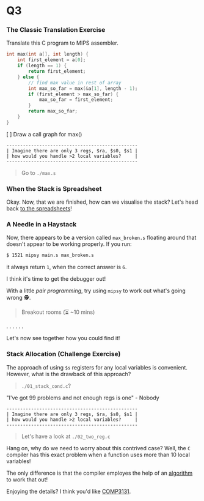Q3
==========================================

### The Classic Translation Exercise

Translate this C program to MIPS assembler.

```c
int max(int a[], int length) {
    int first_element = a[0];
    if (length == 1) {
        return first_element;
    } else {
        // find max value in rest of array
        int max_so_far = max(&a[1], length - 1);
        if (first_element > max_so_far) {
            max_so_far = first_element;
        }
        return max_so_far;
    }
}
```

[ ] Draw a call graph for max()

```
------------------------------------------------
| Imagine there are only 3 regs, $ra, $s0, $s1 |
| how would you handle >2 local variables?     |
------------------------------------------------
```

> Go to `./max.s`

### When the Stack is Spreadsheet

Okay. Now, that we are finished,
how can we visualise the stack?
Let's head back [to the spreadsheets](https://docs.google.com/spreadsheets/d/1sjvZ7dwefDgaIl3a-xvd6pArYb260kH7Ra8bzCeXZVc/edit?usp=sharing)!

### A Needle in a Haystack

Now, there appears to be a version called `max_broken.s`
floating around that doesn't appear to be working properly.
If you run:

```bash
$ 1521 mipsy main.s max_broken.s
```

it always return `1`, when the correct answer is `6`.

I think it's time to get the debugger out!

With a little _pair programming_,
try using `mipsy` to work out what's going wrong 🕵️.

> Breakout rooms (⏳ ~10 mins)

.
.
.
.
.
.

Let's now see together how you could find it!

### Stack Allocation (Challenge Exercise)

The approach of using `$s` registers for any local
variables is convenient. However, what is the
drawback of this approach?

> `./01_stack_cond.c`?

"I've got 99 problems and not enough regs is one" - Nobody

```
------------------------------------------------
| Imagine there are only 3 regs, $ra, $s0, $s1 |
| how would you handle >2 local variables?     |
------------------------------------------------
```

> Let's have a look at `./02_two_reg.c`

Hang on, why do we need to worry about
this contrived case? Well, the `C` compiler
has this exact problem when a function
uses more than 10 local variables!

The only difference is that the compiler
employes the help of an [algorithm](https://www.inf.ed.ac.uk/teaching/courses/copt/lecture-7.pdf) to work that out!

Enjoying the details? I think you'd like [COMP3131](https://www.handbook.unsw.edu.au/undergraduate/courses/2022/COMP3131).

